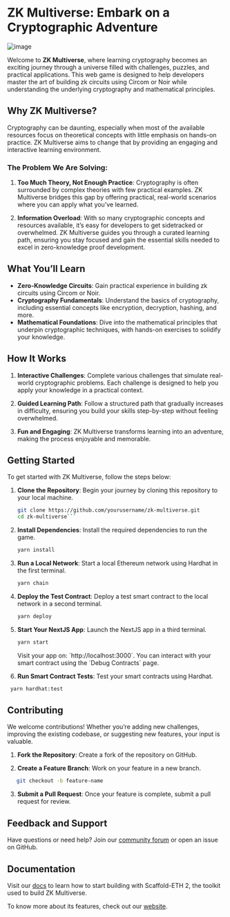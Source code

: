 
# **ZK Multiverse: Embark on a Cryptographic Adventure** 

![image](https://github.com/user-attachments/assets/be31349b-4a16-48c1-a91a-787b8ef9aab4)


Welcome to **ZK Multiverse**, where learning cryptography becomes an exciting journey through a universe filled with challenges, puzzles, and practical applications. This web game is designed to help developers master the art of building zk circuits using Circom or Noir while understanding the underlying cryptography and mathematical principles.

## **Why ZK Multiverse?**

Cryptography can be daunting, especially when most of the available resources focus on theoretical concepts with little emphasis on hands-on practice. ZK Multiverse aims to change that by providing an engaging and interactive learning environment.

### **The Problem We Are Solving:**

1. **Too Much Theory, Not Enough Practice**: Cryptography is often surrounded by complex theories with few practical examples. ZK Multiverse bridges this gap by offering practical, real-world scenarios where you can apply what you’ve learned.

2. **Information Overload**: With so many cryptographic concepts and resources available, it’s easy for developers to get sidetracked or overwhelmed. ZK Multiverse guides you through a curated learning path, ensuring you stay focused and gain the essential skills needed to excel in zero-knowledge proof development.

## **What You’ll Learn**

- **Zero-Knowledge Circuits**: Gain practical experience in building zk circuits using Circom or Noir.
- **Cryptography Fundamentals**: Understand the basics of cryptography, including essential concepts like encryption, decryption, hashing, and more.
- **Mathematical Foundations**: Dive into the mathematical principles that underpin cryptographic techniques, with hands-on exercises to solidify your knowledge.

## **How It Works**

1. **Interactive Challenges**: Complete various challenges that simulate real-world cryptographic problems. Each challenge is designed to help you apply your knowledge in a practical context.

2. **Guided Learning Path**: Follow a structured path that gradually increases in difficulty, ensuring you build your skills step-by-step without feeling overwhelmed.

3. **Fun and Engaging**: ZK Multiverse transforms learning into an adventure, making the process enjoyable and memorable.

## **Getting Started**

To get started with ZK Multiverse, follow the steps below:

1. **Clone the Repository**: Begin your journey by cloning this repository to your local machine.

   ```bash
   git clone https://github.com/yourusername/zk-multiverse.git
   cd zk-multiverse```

2. **Install Dependencies**: Install the required dependencies to run the game.

   ```bash
   yarn install
   ```

3. **Run a Local Network**: Start a local Ethereum network using Hardhat in the first terminal.

   ```bash
   yarn chain
   ```

4. **Deploy the Test Contract**: Deploy a test smart contract to the local network in a second terminal.

   ```bash
   yarn deploy
   ```

5. **Start Your NextJS App**: Launch the NextJS app in a third terminal.

   ```bash
   yarn start
   ```

   Visit your app on: \`http://localhost:3000\`. You can interact with your smart contract using the \`Debug Contracts\` page.

6. **Run Smart Contract Tests**: Test your smart contracts using Hardhat.

  ```bash
   yarn hardhat:test
  ```

## **Contributing**

We welcome contributions! Whether you’re adding new challenges, improving the existing codebase, or suggesting new features, your input is valuable.

1. **Fork the Repository**: Create a fork of the repository on GitHub.

2. **Create a Feature Branch**: Work on your feature in a new branch.

```bash
   git checkout -b feature-name
  ```

3. **Submit a Pull Request**: Once your feature is complete, submit a pull request for review.

## **Feedback and Support**

Have questions or need help? Join our [community forum](https://example.com) or open an issue on GitHub.

## **Documentation**

Visit our [docs](https://docs.scaffoldeth.io) to learn how to start building with Scaffold-ETH 2, the toolkit used to build ZK Multiverse.

To know more about its features, check out our [website](https://scaffoldeth.io).
